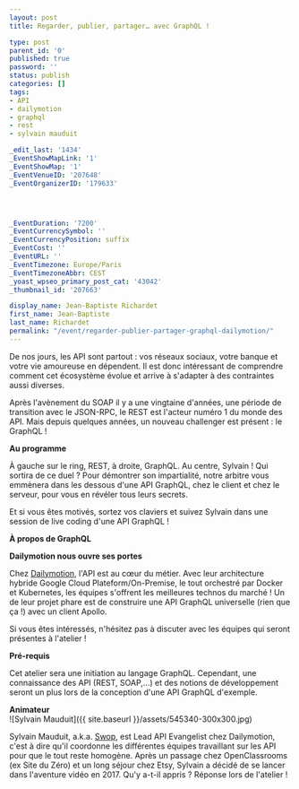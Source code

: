 ```yaml
---
layout: post
title: Regarder, publier, partager… avec GraphQL !

type: post
parent_id: '0'
published: true
password: ''
status: publish
categories: []
tags:
- API
- dailymotion
- graphql
- rest
- sylvain mauduit

_edit_last: '1434'
_EventShowMapLink: '1'
_EventShowMap: '1'
_EventVenueID: '207648'
_EventOrganizerID: '179633'




_EventDuration: '7200'
_EventCurrencySymbol: ''
_EventCurrencyPosition: suffix
_EventCost: ''
_EventURL: ''
_EventTimezone: Europe/Paris
_EventTimezoneAbbr: CEST
_yoast_wpseo_primary_post_cat: '43042'
_thumbnail_id: '207663'

display_name: Jean-Baptiste Richardet
first_name: Jean-Baptiste
last_name: Richardet
permalink: "/event/regarder-publier-partager-graphql-dailymotion/"
---
```


De nos jours, les API sont partout
: vos réseaux sociaux, votre banque et votre vie amoureuse en dépendent. Il est donc intéressant de comprendre comment cet écosystème évolue et arrive à s'adapter à des contraintes aussi diverses.  

Après l'avènement du SOAP il y a une vingtaine d'années, une période de transition avec le JSON-RPC, le REST est l'acteur numéro 1 du monde des API. Mais depuis quelques années, un nouveau challenger est présent
: le GraphQL !

**Au programme**

À gauche sur le ring, REST, à droite, GraphQL. Au centre, Sylvain ! Qui sortira de ce duel ? Pour démontrer son impartialité, notre arbitre vous emmènera dans les dessous d'une API GraphQL, chez le client et chez le serveur, pour vous en révéler tous leurs secrets.

Et si vous êtes motivés, sortez vos claviers et suivez Sylvain dans une session de live coding d'une API GraphQL !

**À propos de GraphQL**



**Dailymotion nous ouvre ses portes**

Chez [Dailymotion](http://dailymotion.com), l'API est au cœur du métier. Avec leur architecture hybride Google Cloud Plateform/On-Premise, le tout orchestré par Docker et Kubernetes, les équipes s'offrent les meilleures technos du marché ! Un de leur projet phare est de construire une API GraphQL universelle (rien que ça !) avec un client Apollo.

Si vous êtes intéressés, n'hésitez pas à discuter avec les équipes qui seront présentes à l'atelier !

**Pré-requis**

Cet atelier sera une initiation au langage GraphQL. Cependant, une connaissance des API (REST, SOAP,...) et des notions de développement seront un plus lors de la conception d'une API GraphQL d'exemple.

**Animateur**  
![Sylvain Mauduit]({{ site.baseurl }}/assets/545340-300x300.jpg)

Sylvain Mauduit, a.k.a. [Swop](https://twitter.com/Swop), est Lead API Evangelist chez Dailymotion, c'est à dire qu'il coordonne les différentes équipes travaillant sur les API pour que le tout reste homogène. Après un passage chez OpenClassrooms (ex Site du Zéro) et un long séjour chez Etsy, Sylvain a décidé de se lancer dans l'aventure vidéo en 2017. Qu'y a-t-il appris ? Réponse lors de l'atelier !